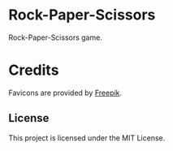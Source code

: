 # Rock-Paper-Scissors
Rock-Paper-Scissors game.
# Credits
Favicons are provided by [Freepik](https://www.flaticon.com/authors/freepik).
## License
This project is licensed under the MIT License.